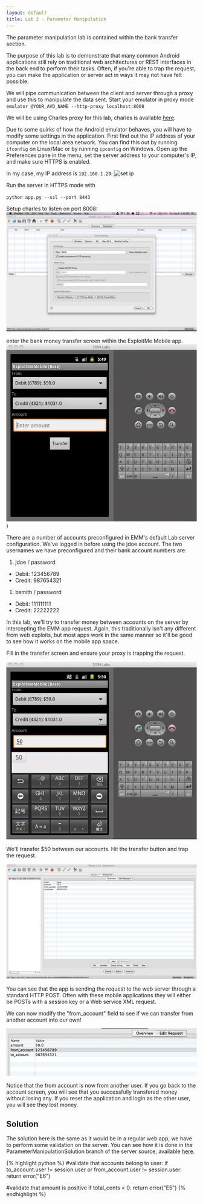 ```yaml
---
layout: default
title: Lab 2 - Parameter Manipulation
---
```


The parameter manipulation lab is contained within the bank transfer section.

The purpose of this lab is to demonstrate that many common Android
applications still rely on traditional web architectures or REST
interfaces in the back end to perform their tasks.  Often, if you're
able to trap the request, you can make the application or server act
in ways it may not have felt possible.

We will pipe communication between the client and server through a
proxy and use this to manipulate the data sent.  Start your emulator
in proxy mode
`emulator @YOUR_AVD_NAME --http-proxy localhost:8008` 

We will be using Charles proxy for this lab, charles is available [here](http://www.charlesproxy.com/).

Due to some quirks of how the Android emulator behaves, you will have
to modify some settings in the application.  First find out the IP
address of your computer on the local area network.  You can find this
out by running `ifconfig` on Linux/Mac or by running `ipconfig` on
Windows.  Open up the Preferences pane in the menu, set the server
address to your computer's IP, and make sure HTTPS is enabled.

In my case, my IP address is `192.168.1.29`:
![set ip](img/2_setip)

Run the server in HTTPS mode with

`python app.py --ssl --port 8443`

Setup charles to listen on port 8008:
![charles](img/2_configure_charles.png)


enter the bank money transfer screen within the ExploitMe Mobile app.
![transfer screen](img/2_transfer_screen.png))

There are a number of accounts preconfigured in EMM's default Lab
server configuration.  We've logged in before using the jdoe account.
The two usernames we have preconfigured and their bank account numbers
are:

1. jdoe / password
  * Debit: 123456789
  * Credit: 987654321
1. bsmith / password
  * Debit: 111111111
  * Credit: 22222222 

In this lab, we'll try to transfer money between accounts on the
server by intercepting the EMM app request.  Again, this traditionally
isn't any different from web exploits, but most apps work in the same
manner so it'll be good to see how it works on the mobile app space.

Fill in the transfer screen and ensure your proxy is trapping the request.

![Transfer](img/2_transfer.png)

We'll transfer $50 between our accounts.  Hit the transfer button and trap the request.

![Trapping transfer](img/2_trap_orig.png)

You can see that the app is sending the request to the web server
through a standard HTTP POST.  Often with these mobile applications
they will either be POSTs with a session key or a Web service XML
request.

We can now modify the "from_account" field to see if we can transfer from another account into our own!

![Modifying transfer](img/2_trap.png)

Notice that the from account is now from another user.  If you go back
to the account screen, you will see that you successfully transfered
money without losing any.  If you reset the application and login as
the other user, you will see they lost money.

## Solution

The solution here is the same as it would be in a regular web app, we
have to perform some validation on the server.  You can see how it is
done in the ParameterManipulationSolution branch of the server source,
available
[here](https://github.com/SecurityCompass/LabServer/tree/ParameterManipulationSolution).

{% highlight python %}
#validate that accounts belong to user:
if to_account.user != session.user or from_account.user != session.user:
    return error("E6")

#validate that amount is positive
if total_cents < 0:
    return error("E5")
{% endhighlight %}
